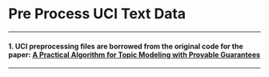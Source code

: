 # Pre Process UCI Text Data

---

#### 1. UCI preprocessing files are borrowed from the original code for the paper: [A Practical Algorithm for Topic Modeling with Provable Guarantees](http://www.jmlr.org/proceedings/papers/v28/arora13.pdf)

---
